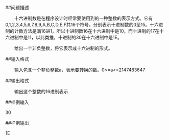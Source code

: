 
##问题描述

　　十六进制数是在程序设计时经常要使用到的一种整数的表示方式。它有0,1,2,3,4,5,6,7,8,9,A,B,C,D,E,F共16个符号，分别表示十进制数的0至15。十六进制的计数方法是满16进1，所以十进制数16在十六进制中是10，而十进制的17在十六进制中是11，以此类推，十进制的30在十六进制中是1E。

　　给出一个非负整数，将它表示成十六进制的形式。

##输入格式

　　输入包含一个非负整数a，表示要转换的数。0<=a<=2147483647

##输出格式

　　输出这个整数的16进制表示

##样例输入

30

##样例输出

1E
